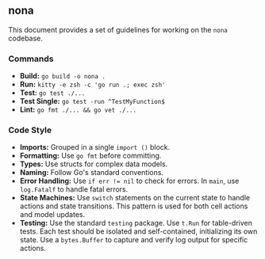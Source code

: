 ## nona

This document provides a set of guidelines for working on the `nona` codebase.

### Commands

- **Build:** `go build -o nona .`
- **Run:** `kitty -e zsh -c 'go run .; exec zsh'`
- **Test:** `go test ./...`
- **Test Single:** `go test -run ^TestMyFunction$`
- **Lint:** `go fmt ./... && go vet ./...`

### Code Style

- **Imports:** Grouped in a single `import ()` block.
- **Formatting:** Use `go fmt` before committing.
- **Types:** Use structs for complex data models.
- **Naming:** Follow Go's standard conventions.
- **Error Handling:** Use `if err != nil` to check for errors. In `main`, use `log.Fatalf` to handle fatal errors.
- **State Machines:** Use `switch` statements on the current state to handle actions and state transitions. This pattern is used for both cell actions and model updates.
- **Testing:** Use the standard `testing` package. Use `t.Run` for table-driven tests. Each test should be isolated and self-contained, initializing its own state. Use a `bytes.Buffer` to capture and verify log output for specific actions.
